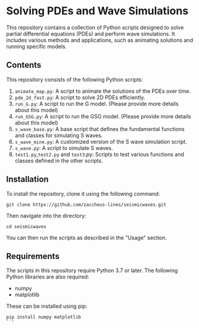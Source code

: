 
# Solving PDEs and Wave Simulations

This repository contains a collection of Python scripts designed to solve partial differential equations (PDEs) and perform wave simulations. It includes various methods and applications, such as animating solutions and running specific models.

## Contents

This repository consists of the following Python scripts:

1. `animate_map.py`: A script to animate the solutions of the PDEs over time. 
2. `pde_2d_fast.py`: A script to solve 2D PDEs efficiently.
3. `run_G.py`: A script to run the G model. (Please provide more details about this model)
4. `run_GSG.py`: A script to run the GSG model. (Please provide more details about this model)
5. `s_wave_base.py`: A base script that defines the fundamental functions and classes for simulating S waves.
6. `s_wave_mine.py`: A customized version of the S wave simulation script.
7. `s_wave.py`: A script to simulate S waves.
8. `test1.py`,`test2.py` and `test3`.py: Scripts to test various functions and classes defined in the other scripts.
   

## Installation

To install the repository, clone it using the following command:

```
git clone https://github.com/zaccheus-lines/seismicwaves.git
```

Then navigate into the directory:

```
cd seismicwaves
```

You can then run the scripts as described in the "Usage" section.

## Requirements

The scripts in this repository require Python 3.7 or later. The following Python libraries are also required:

- numpy
- matplotlib

These can be installed using pip:

```
pip install numpy matplotlib
``'
